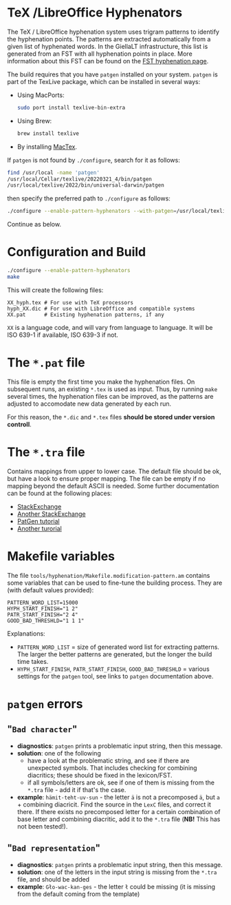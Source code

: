 TeX /LibreOffice Hyphenators
============================

The TeX / LibreOffice hyphenation system uses trigram patterns to identify the
hyphenation points. The patterns are extracted automatically from a given list
of hyphenated words. In the GiellaLT infrastructure, this list is generated from
an FST with all hyphenation points in place. More information about this FST can
be found on the [FST hyphenation page]().

The build requires that you have `patgen` installed on your system. `patgen` is
part of the TexLive package, which can be installed in several ways:

- Using MacPorts:
  ```sh
  sudo port install texlive-bin-extra
  ```
- Using Brew:
  ```sh
  brew install texlive
  ```
- By installing [MacTex](https://www.tug.org/mactex/).

If `patgen` is not found by `./configure`, search for it as follows:

```sh
find /usr/local -name 'patgen'  
/usr/local/Cellar/texlive/20220321_4/bin/patgen
/usr/local/texlive/2022/bin/universal-darwin/patgen
```

then specify the preferred path to `./configure` as follows:

```sh
./configure --enable-pattern-hyphenators --with-patgen=/usr/local/texlive/2022/bin/universal-darwin/
```

Continue as below.

# Configuration and Build 

```sh
./configure --enable-pattern-hyphenators
make
```

This will create the following files:

```
XX_hyph.tex # For use with TeX processors
hyph_XX.dic # For use with LibreOffice and compatible systems
XX.pat      # Existing hyphenation patterns, if any
```

`XX` is a language code, and will vary from language
to language. It will be ISO 639-1 if available, ISO 639-3 if not.

# The `*.pat` file

This file is empty the first time you make the hyphenation files. On subsequent
runs, an existing `*.tex` is used as input. Thus, by running `make` several
times, the hyphenation files can be improved, as the patterns are adjusted to
accomodate new data generated by each run.

For this reason, the `*.dic` and `*.tex` files
**should be stored under version controll**.

# The `*.tra` file

Contains mappings from upper to lower case. The default file should be ok, but
have a look to ensure proper mapping. The file can be empty if no mapping beyond
the default ASCII is needed. Some further documentation can be found at the
following places:

- [StackExchange](https://tex.stackexchange.com/questions/52589/how-to-use-translate-file-correctly-in-patgen-of-texlive)
- [Another StackExchange](https://tex.stackexchange.com/questions/205154/patgen-to-create-hyphenation-dictionary-for-utf-8-language)
- [PatGen tutorial](http://tug.ctan.org/info/patgen2-tutorial/patgen2-tutorial.pdf)
- [Another turorial](https://www.sys.kth.se/docs/texlive/texmf-dist/doc/support/patgen2-tutorial/patgen2.pdf)

# Makefile variables

The file `tools/hyphenation/Makefile.modification-pattern.am` contains some
variables that can be used to fine-tune the building process. They are (with
default values provided):

```make
PATTERN_WORD_LIST=15000
HYPH_START_FINISH="1 2"
PATR_START_FINISH="2 4"
GOOD_BAD_THRESHLD="1 1 1"
```
Explanations:

- `PATTERN_WORD_LIST` = size of generated word list for extracting patterns.
  The larger the better patterns are generated, but the longer the build time
  takes.
- `HYPH_START_FINISH`, `PATR_START_FINISH`, `GOOD_BAD_THRESHLD` = various settings
  for the `patgen` tool, see links to `patgen` documentation above.

# `patgen` errors

## "`Bad character`"

- **diagnostics**: `patgen` prints a problematic input string, then this message.
- **solution**: one of the following
    - have a look at the problematic string, and see if there are unexpected
      symbols. That includes checking for combining diacritics; these should be
      fixed in the lexicon/FST.
    - if all symbols/letters are ok, see if one of them is missing from the
      `*.tra` file - add it if that's the case.
- **example**: `hämit-teht-uv-sun` - the letter `ä` is not a precomposed `ä`,
  but `a` + combining diacricit. Find the source in the `LexC` files, and correct
  it there. If there exists no precomposed letter for a certain combination of
  base letter and combining diacritic, add it to the `*.tra` file (**NB!** This
  has not been tested!).

## "`Bad representation`"

- **diagnostics**: `patgen` prints a problematic input string, then this message.
- **solution**: one of the letters in the input string is missing from the
      `*.tra` file, and should be added
- **example**: `Gło-wac-kan-ges` - the letter `ł` could be missing (it is
  missing from the default coming from the template)
